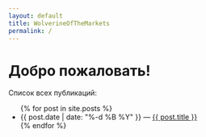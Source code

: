 ```yaml
---
layout: default
title: WolverineOfTheMarkets
permalink: /
---
```


# Добро пожаловать!

Список всех публикаций:

<ul class="list-disc ml-6">
{% for post in site.posts %}
  <li class="mb-1">
    <time class="text-gray-400">{{ post.date | date: "%-d %B %Y" }}</time>
    — <a href="{{ post.url }}" class="text-blue-400 hover:underline">{{ post.title }}</a>
  </li>
{% endfor %}
</ul>
